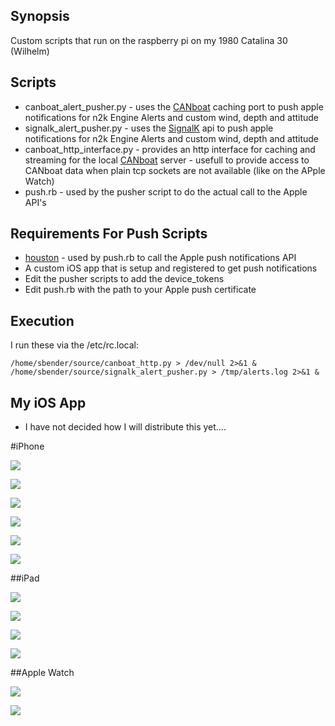## Synopsis

Custom scripts that run on the raspberry pi on my 1980 Catalina 30 (Wilhelm)

## Scripts

- canboat_alert_pusher.py - uses the [CANboat](https://github.com/canboat/canboat) caching port to push apple notifications for n2k Engine Alerts and custom wind, depth and attitude
- signalk_alert_pusher.py - uses the [SignalK](http://signalk.org) api to push apple notifications for n2k Engine Alerts and custom wind, depth and attitude
- canboat_http_interface.py - provides an http interface for caching and streaming for the local [CANboat](https://github.com/canboat/canboat) server - usefull to provide access to CANboat data when plain tcp sockets are not available (like on the APple Watch)
- push.rb - used by the pusher script to do the actual call to the Apple API's

## Requirements For Push Scripts
- [houston](https://github.com/nomad/houston) - used by push.rb to call the Apple push notifications API
- A custom iOS app that is setup and registered to get push notifications
- Edit the pusher scripts to add the device_tokens
- Edit push.rb with the path to your Apple push certificate 

## Execution

I run these via the /etc/rc.local:

```
/home/sbender/source/canboat_http.py > /dev/null 2>&1 &
/home/sbender/source/signalk_alert_pusher.py > /tmp/alerts.log 2>&1 &
```

## My iOS App

- I have not decided how I will distribute this yet....

#iPhone

![](http://i.imgur.com/gdWk9ys.png)

![](http://i.imgur.com/j5pd3ES.png)

![](http://i.imgur.com/3r07Arr.png)

![](http://i.imgur.com/5Os0GxO.png)

![](http://i.imgur.com/Ii4kHBL.png)

![](http://i.imgur.com/MdZ5sZo.png)

##iPad

![](http://i.imgur.com/BXDnnyc.png)

![](http://i.imgur.com/JqDGUKX.png)

![](http://i.imgur.com/MQJCsdr.png)

![](http://i.imgur.com/Z5yiOM0.png)

##Apple Watch

![](http://i.imgur.com/VtSCun6.png)

![](http://i.imgur.com/z4V3F3S.png)
